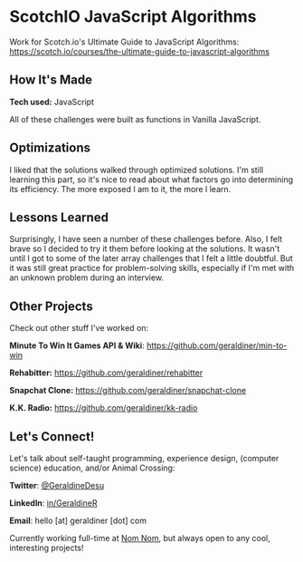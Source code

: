 # ScotchIO JavaScript Algorithms

Work for Scotch.io's Ultimate Guide to JavaScript Algorithms: https://scotch.io/courses/the-ultimate-guide-to-javascript-algorithms

## How It's Made

**Tech used:** JavaScript

All of these challenges were built as functions in Vanilla JavaScript.

## Optimizations

I liked that the solutions walked through optimized solutions. I'm still learning this part, so it's nice to read about what factors go into determining its efficiency. The more exposed I am to it, the more I learn.

## Lessons Learned

Surprisingly, I have seen a number of these challenges before. Also, I felt brave so I decided to try it them before looking at the solutions. It wasn't until I got to some of the later array challenges that I felt a little doubtful. But it was still great practice for problem-solving skills, especially if I'm met with an unknown problem during an interview.









## Other Projects

Check out other stuff I've worked on:

**Minute To Win It Games API & Wiki**: https://github.com/geraldiner/min-to-win

**Rehabitter:** https://github.com/geraldiner/rehabitter

**Snapchat Clone:** https://github.com/geraldiner/snapchat-clone

**K.K. Radio:** https://github.com/geraldiner/kk-radio

## Let's Connect!

Let's talk about self-taught programming, experience design, (computer science) education, and/or Animal Crossing:

**Twitter**: [@GeraldineDesu](https://twitter.com/geraldinedesu)

**LinkedIn**: [in/GeraldineR](https://linkedin.com/in/geraldiner)

**Email**: hello [at] geraldiner [dot] com

Currently working full-time at <a target="_blank" href="https://nomnomnow.com">Nom Nom</a>, but always open to any cool, interesting projects!
